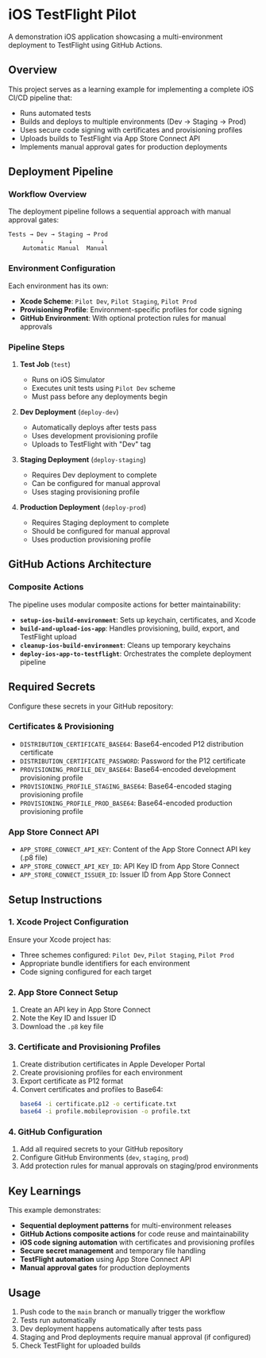 # iOS TestFlight Pilot

A demonstration iOS application showcasing a multi-environment deployment to TestFlight using GitHub Actions.

## Overview

This project serves as a learning example for implementing a complete iOS CI/CD pipeline that:

- Runs automated tests
- Builds and deploys to multiple environments (Dev → Staging → Prod)
- Uses secure code signing with certificates and provisioning profiles
- Uploads builds to TestFlight via App Store Connect API
- Implements manual approval gates for production deployments

## Deployment Pipeline

### Workflow Overview

The deployment pipeline follows a sequential approach with manual approval gates:

```
Tests → Dev → Staging → Prod
         ↓       ↓        ↓
    Automatic Manual  Manual
```

### Environment Configuration

Each environment has its own:

- **Xcode Scheme**: `Pilot Dev`, `Pilot Staging`, `Pilot Prod`
- **Provisioning Profile**: Environment-specific profiles for code signing
- **GitHub Environment**: With optional protection rules for manual approvals

### Pipeline Steps

1. **Test Job** (`test`)

   - Runs on iOS Simulator
   - Executes unit tests using `Pilot Dev` scheme
   - Must pass before any deployments begin

2. **Dev Deployment** (`deploy-dev`)

   - Automatically deploys after tests pass
   - Uses development provisioning profile
   - Uploads to TestFlight with "Dev" tag

3. **Staging Deployment** (`deploy-staging`)

   - Requires Dev deployment to complete
   - Can be configured for manual approval
   - Uses staging provisioning profile

4. **Production Deployment** (`deploy-prod`)
   - Requires Staging deployment to complete
   - Should be configured for manual approval
   - Uses production provisioning profile

## GitHub Actions Architecture

### Composite Actions

The pipeline uses modular composite actions for better maintainability:

- **`setup-ios-build-environment`**: Sets up keychain, certificates, and Xcode
- **`build-and-upload-ios-app`**: Handles provisioning, build, export, and TestFlight upload
- **`cleanup-ios-build-environment`**: Cleans up temporary keychains
- **`deploy-ios-app-to-testflight`**: Orchestrates the complete deployment pipeline

## Required Secrets

Configure these secrets in your GitHub repository:

### Certificates & Provisioning

- `DISTRIBUTION_CERTIFICATE_BASE64`: Base64-encoded P12 distribution certificate
- `DISTRIBUTION_CERTIFICATE_PASSWORD`: Password for the P12 certificate
- `PROVISIONING_PROFILE_DEV_BASE64`: Base64-encoded development provisioning profile
- `PROVISIONING_PROFILE_STAGING_BASE64`: Base64-encoded staging provisioning profile
- `PROVISIONING_PROFILE_PROD_BASE64`: Base64-encoded production provisioning profile

### App Store Connect API

- `APP_STORE_CONNECT_API_KEY`: Content of the App Store Connect API key (.p8 file)
- `APP_STORE_CONNECT_API_KEY_ID`: API Key ID from App Store Connect
- `APP_STORE_CONNECT_ISSUER_ID`: Issuer ID from App Store Connect

## Setup Instructions

### 1. Xcode Project Configuration

Ensure your Xcode project has:

- Three schemes configured: `Pilot Dev`, `Pilot Staging`, `Pilot Prod`
- Appropriate bundle identifiers for each environment
- Code signing configured for each target

### 2. App Store Connect Setup

1. Create an API key in App Store Connect
2. Note the Key ID and Issuer ID
3. Download the `.p8` key file

### 3. Certificate and Provisioning Profiles

1. Create distribution certificates in Apple Developer Portal
2. Create provisioning profiles for each environment
3. Export certificate as P12 format
4. Convert certificates and profiles to Base64:
   ```bash
   base64 -i certificate.p12 -o certificate.txt
   base64 -i profile.mobileprovision -o profile.txt
   ```

### 4. GitHub Configuration

1. Add all required secrets to your GitHub repository
2. Configure GitHub Environments (`dev`, `staging`, `prod`)
3. Add protection rules for manual approvals on staging/prod environments

## Key Learnings

This example demonstrates:

- **Sequential deployment patterns** for multi-environment releases
- **GitHub Actions composite actions** for code reuse and maintainability
- **iOS code signing automation** with certificates and provisioning profiles
- **Secure secret management** and temporary file handling
- **TestFlight automation** using App Store Connect API
- **Manual approval gates** for production deployments

## Usage

1. Push code to the `main` branch or manually trigger the workflow
2. Tests run automatically
3. Dev deployment happens automatically after tests pass
4. Staging and Prod deployments require manual approval (if configured)
5. Check TestFlight for uploaded builds
